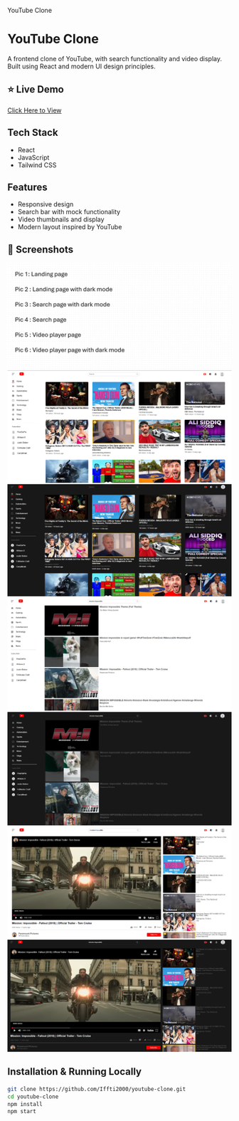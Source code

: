  YouTube Clone

# YouTube Clone 

A frontend clone of YouTube, with search functionality and video display. Built using React and modern UI design principles.

## ⭐ Live Demo
[Click Here to View](https://youtube-clone-eta-liard.vercel.app/)

## Tech Stack
- React
- JavaScript
- Tailwind CSS

## Features
- Responsive design
- Search bar with mock functionality
- Video thumbnails and display
- Modern layout inspired by YouTube

## 📸 Screenshots
![](screenshots/Screenshot-1.png)
![](screenshots/Screenshot-2.png)
![](screenshots/Screenshot-3.png)
![](screenshots/Screenshot-4.png)
![](screenshots/Screenshot-5.png)
![](screenshots/Screenshot-6.png)
![](screenshots/Screenshot-7.png)

## Installation & Running Locally

```bash
git clone https://github.com/Iffti2000/youtube-clone.git
cd youtube-clone
npm install
npm start
